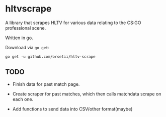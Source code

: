 # hltvscrape

A library that scrapes HLTV for various data relating to the CS:GO professional scene.

Written in go.

Download via `go get`:
```
go get -u github.com/orsetii/hltv-scrape
```

## TODO 

- Finish data for past match page.

- Create scraper for past matches, which then calls matchdata scrape on each one.

- Add functions to send data into CSV/other format(maybe)
